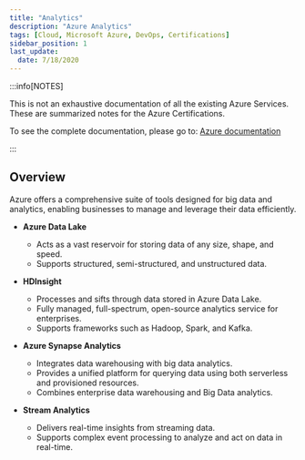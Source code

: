 ```yaml
---
title: "Analytics"
description: "Azure Analytics"
tags: [Cloud, Microsoft Azure, DevOps, Certifications]
sidebar_position: 1
last_update:
  date: 7/18/2020
---
```



:::info[NOTES]

This is not an exhaustive documentation of all the existing Azure Services. These are summarized notes for the Azure Certifications.

To see the complete documentation, please go to: [Azure documentation](https://learn.microsoft.com/en-us/azure/?product=popular)

:::


## Overview

Azure offers a comprehensive suite of tools designed for big data and analytics, enabling businesses to manage and leverage their data efficiently.

- **Azure Data Lake**
  - Acts as a vast reservoir for storing data of any size, shape, and speed.
  - Supports structured, semi-structured, and unstructured data.
  
- **HDInsight**
  - Processes and sifts through data stored in Azure Data Lake.
  - Fully managed, full-spectrum, open-source analytics service for enterprises.
  - Supports frameworks such as Hadoop, Spark, and Kafka.

- **Azure Synapse Analytics**
  - Integrates data warehousing with big data analytics.
  - Provides a unified platform for querying data using both serverless and provisioned resources.
  - Combines enterprise data warehousing and Big Data analytics.

- **Stream Analytics**
  - Delivers real-time insights from streaming data.
  - Supports complex event processing to analyze and act on data in real-time.
